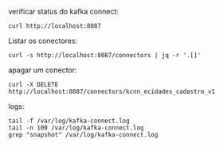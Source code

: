 verificar status do kafka connect:
```
curl http://localhost:8087
```
Listar os conectores:
```
curl -s http://localhost:8087/connectors | jq -r '.[]'
```
apagar um conector:
```
curl -X DELETE http://localhost:8087/connectors/kcnn_ecidades_cadastro_v1
```
logs:
```
tail -f /var/log/kafka-connect.log
tail -n 100 /var/log/kafka-connect.log
grep "snapshot" /var/log/kafka-connect.log
```